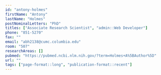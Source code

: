 ```yaml
---
id: "antony-holmes"
firstName: "Antony"
lastName: "Holmes"
postNominalLetters: "PhD"
titles: ["Associate Research Scientist", "admin::Web Developer"]
phone: "851-5270"
fax: ""
email: "abh2138@cumc.columbia.edu"
room: "507"
researchAreas: []
pubmed: "https://pubmed.ncbi.nlm.nih.gov/?term=Holmes+A%5BAuthor%5D"
url: ""
tags: ["page-format::long", "publication-format::recent"]
---
```

